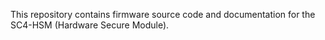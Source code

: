 This repository contains firmware source code and documentation
for the SC4-HSM (Hardware Secure Module).
